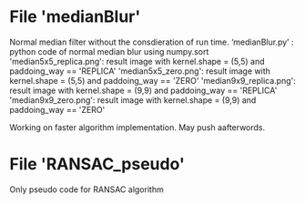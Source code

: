 # File 'medianBlur'
Normal median filter without the consdieration of run time.
‘medianBlur.py’ : python code of normal median blur using numpy.sort 
'median5x5_replica.png': result image with kernel.shape = (5,5) and paddoing_way == 'REPLICA'
'median5x5_zero.png': result image with kernel.shape = (5,5) and paddoing_way == 'ZERO'
'median9x9_replica.png': result image with kernel.shape = (9,9) and paddoing_way == 'REPLICA'
'median9x9_zero.png': result image with kernel.shape = (9,9) and paddoing_way == 'ZERO'

Working on faster algorithm implementation. May push aafterwords.

# File 'RANSAC_pseudo'
Only pseudo code for RANSAC algorithm
